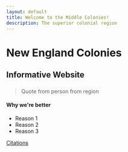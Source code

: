 ```yaml
---
layout: default
title: Welcome to the Middle Colonies!
description: The superior colonial region
---
```


# New England Colonies
## Informative Website
### 

> Quote from person from region  

#### Why we're better
* Reason 1
* Reason 2
* Reason 3

[Citations](citations.md)